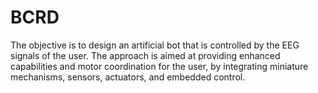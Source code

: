 # BCRD
The objective is to design an artificial bot that is controlled by the EEG signals of the user. The approach is aimed at providing enhanced capabilities and motor coordination for the user, by integrating miniature mechanisms, sensors, actuators, and embedded control.
